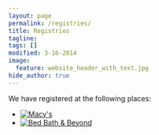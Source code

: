 ```yaml
---
layout: page
permalink: /registries/
title: Registries
tagline: 
tags: []
modified: 3-16-2014
image:
  feature: website_header_with_text.jpg
hide_author: true
---
```


We have registered at the following places:

<div id="registries" class="clearfix">

<ul>

<li><a rel="nofollow" target="_blank" href="http://registry.theknot.com/track/view?lt=RetailerGVR&amp;r=703326256&amp;rt=10855&amp;a=994&amp;st=WeddingWebsite&amp;ss=RegistryPage&amp;sp=LinkedRegistries"><img alt="Macy's" title="Macy's" src="http://content.registry.theknot.com.s3.amazonaws.com/retailerImage19067d12-ada1-4c26-a003-d4fcbcb401e5.gif"></a></li>

<li><a rel="nofollow" target="_blank" href="http://registry.theknot.com/track/view?lt=RetailerGVR&amp;r=701531265&amp;rt=14050&amp;a=994&amp;st=WeddingWebsite&amp;ss=RegistryPage&amp;sp=LinkedRegistries"><img alt="Bed Bath &amp; Beyond" title="Bed Bath &amp; Beyond" src="http://content.registry.theknot.com.s3.amazonaws.com/retailerImage5aa4f7d5-2039-4f93-8c31-c70181031363.gif"></a>
</li>

</ul>

</div>
 